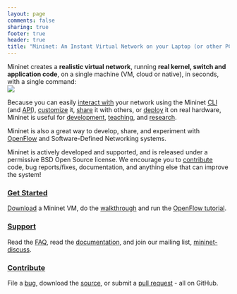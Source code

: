 ```yaml
---
layout: page
comments: false
sharing: true
footer: true
header: true
title: "Mininet: An Instant Virtual Network on your Laptop (or other PC)"
---
```


<style>article header { display: none; }
nav li, form { display: none; }
</style>

<div class="frontpageparagraph">
Mininet creates a <strong>realistic virtual network</strong>, running
<strong>real kernel, switch and application code</strong>, on a single
machine (VM, cloud or native), in seconds,
with a single command:
</div>

<div class="frontpagediagram">
<img src="images/frontpage_diagram.png">
</div>

Because you can easily
<a href="/sample-workflow/#interacting-with-a-network">interact with</a>
your network using the Mininet
<a href="/walkthrough/#interact-with-hosts-and-switches">CLI</a>
(and <a href="/api/hierarchy.html">API</a>),
<a href="/sample-workflow/#customizing-a-network">customize</a> it,
<a href="/sample-workflow/#sharing-a-network">share</a> it with others,
or
<a href="sample-workflow#running-on-hardware">deploy</a>
 it on real hardware,
Mininet is useful for
<a href="sample-workflow">development</a>,
<a href="teaching">teaching</a>,
and <a href="http://reproducingnetworkresearch.wordpress.com">research</a>.

Mininet
is also a great way to develop, share, and experiment with
[OpenFlow](http://openflow.org) and Software-Defined Networking systems.

<div class="frontpageparagraph">
Mininet is actively developed and supported, and is released under a
permissive BSD Open Source license. We encourage you to
<a href="/contribute">contribute</a>  code, bug
reports/fixes, documentation, and anything else that can improve the system!
</div>

<div class="frontpagebutton">
<div class="buttontitle"><h3><a href="download">Get Started</a></h3></div>
<div class="buttontext">
<p>
<!-- No video yet!
Watch the intro video,
-->
<a href="download">Download</a> a Mininet VM,
do the <a href="walkthrough" title="Walkthrough">walkthrough</a>
and run the <a href="https://github.com/mininet/openflow-tutorial/wiki" title="Title">OpenFlow tutorial</a>.
</p>
</div>
</div>

<div class="frontpagebutton">
<div class="buttontitle"><h3><a href="support">Support</a></h3></div>
<div class="buttontext">
<p>
Read the
<a href="https://github.com/mininet/mininet/wiki/FAQ">FAQ</a>, read the
<a href="https://github.com/mininet/mininet/wiki/Documentation">documentation</a>,
and join our mailing list, <a href="https://mailman.stanford.edu/mailman/listinfo/mininet-discuss">mininet-discuss</a>.
</p>
</div>
</div>

<div class="frontpagebutton">
<div class="buttontitle"><h3><a href="contribute">Contribute</a></h3></div>
<div class="buttontext">
<p>
File a <a href="https://github.com/mininet/mininet/issues">bug</a>, download the <a href="https://github.com/mininet/mininet">source</a>, or submit a <a href="https://github.com/mininet/mininet/pulls">pull request</a> - all on GitHub.
</p>
</div>
</div>
